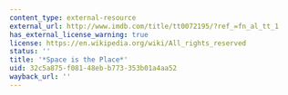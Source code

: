 ```yaml
---
content_type: external-resource
external_url: http://www.imdb.com/title/tt0072195/?ref_=fn_al_tt_1
has_external_license_warning: true
license: https://en.wikipedia.org/wiki/All_rights_reserved
status: ''
title: '*Space is the Place*'
uid: 32c5a875-f081-48eb-b773-353b01a4aa52
wayback_url: ''
---
```

